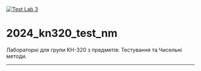 [![Test Lab 3](https://github.com/BobasB/2024_kn320_test_nm/actions/workflows/python-app.yml/badge.svg?branch=main)](https://github.com/BobasB/2024_kn320_test_nm/actions/workflows/python-app.yml)

# 2024_kn320_test_nm
Лабораторні для групи КН-320 з предметів: Тестування та Чисельні методи.

---
